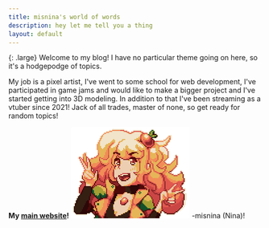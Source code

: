 ```yaml
---
title: misnina's world of words
description: hey let me tell you a thing
layout: default
---
```


{: .large}
Welcome to my blog! I have no particular theme going on here, so it's a hodgepodge of topics.

My job is a pixel artist, I've went to some school for web development, I've participated in game jams and would like to make a bigger project and I've started getting into 3D modeling. In addition to that I've been streaming as a vtuber since 2021! Jack of all trades, master of none, so get ready for random topics!

**My [main website](https://misnina.com)!**
![a small stamp of the character Nina](assets/images/birthday_pixel_2x.png) -misnina (Nina)!




